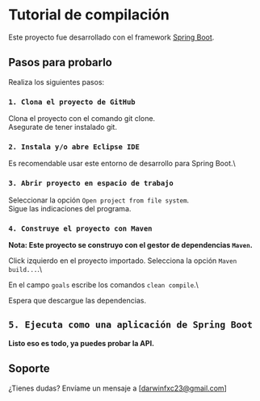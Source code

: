 # Tutorial de compilación   

Este proyecto fue desarrollado con el framework [Spring Boot](https://spring.io/projects/spring-boot).

## Pasos para probarlo

Realiza los siguientes pasos:

### `1. Clona el proyecto de GitHub`

Clona el proyecto con el comando git clone.\
Asegurate de tener instalado git.

### `2. Instala y/o abre Eclipse IDE`

Es recomendable usar este entorno de desarrollo para Spring Boot.\

### `3. Abrir proyecto en espacio de trabajo`

Seleccionar la opción `Open project from file system`.\
Sigue las indicaciones del programa.

### `4. Construye el proyecto con Maven`

**Nota: Este proyecto se construyo con el gestor de dependencias `Maven`.**

Click izquierdo en el proyecto importado. Selecciona la opción `Maven build...`.\

En el campo `goals` escribe los comandos `clean compile`.\

Espera que descargue las dependencias.

## `5. Ejecuta como una aplicación de Spring Boot`

**Listo eso es todo, ya puedes probar la API.**

## Soporte
¿Tienes dudas? Envíame un mensaje a [darwinfxc23@gmail.com]